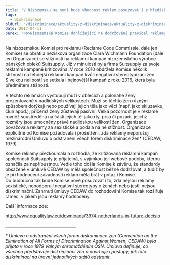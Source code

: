 ```yaml
---
title: "V Nizozemsku se nyní bude vhodnost reklam posuzovat i z hlediska sexismu"
tags:
  - Diskriminace
oldUrl: "/diskriminace/aktuality-z-diskriminace/aktuality-z-diskriminace-2017/v-nizozemsku-se-nyni-bude-vhodnost-reklam-posuzovat-i-z-hlediska-sexismu/"
date: 2017-04-11
perex: "<p>Nizozemská Komise dohlížející na dodržování pravidel reklamy rozhodla, že bude nyní reklamy posuzovat i podle toho, zda jsou v souladu s Úmluvou o odstranění všech forem diskriminace žen (CEDAW). Doposud byly reklamy v Nizozemsku posuzovány pouze podle toho, zda jsou či nejsou v souladu s dobrými mravy.</p>"
---
```


<!-- imported from the old website -->

<p>Na nizozemskou Komisi pro reklamu (Reclame Code Commissie, dále jen Komise) se obrátila nezisková organizace Clara Wichmann Foundation (dále jen Organizace) se stížností na reklamní kampaň nizozemského výrobce pánských obleků Suitsupply. Již v minulosti byla firma Suitsupply za svoje reklamní kampaně kritizována. V roce 2010 obdržela Komise několik stížností na tehdejší reklamní kampaň kvůli negativní stereotypizaci žen. S velkou nelibostí se setkala i nejnovější kampaň z roku 2016, která byla předmětem stížnosti.</p> <p>V těchto reklamách vystupují muži v oblecích a polonahé ženy prezentované v nadlidských velikostech. Muži se těchto žen různým způsobem dotýkají nebo používají jejich těla jako věci (např. jako skluzavku, člun apod.), přičemž ženy zůstávají pasivní. Velká pozornost je v reklamě rovněž soustředěna na části jejich těl jako rty, prsa či pozadí, jejichž rozměry jsou umocněny právě nadlidskou velikostí žen. Organizace považovala reklamy za sexistické a podala na ně stížnost. Organizace explicitně od Komise požadovala i prošetření, zda reklamy neporušují mezinárodní Úmluvu o odstranění všech forem diskriminace žen* (CEDAW, 1979). </p> <p>Komise reklamy přezkoumala a rozhodla, že kritizovaná reklamní kampaň společnosti Suitsupply je přijatelná, s výjimkou její webové podoby, kterou označila za nepřípustnou. Vedle toho došla Komise k závěru, že standardy obsažené v úmluvě CEDAW by měla společnost běžně dodržovat, a tudíž by je při hodnocení závadnosti reklam měla brát v potaz i Komise. Do budoucna tak bude Komise nově posuzovat i to, zda nejsou reklamy sexistické, nepodporují negativní stereotypy o ženách nebo jestli nejsou diskriminační. Zahrnutí úmluvy CEDAW do rozhodování Komise tak rozšiřuje rámec, v jakém jsou reklamy hodnoceny.</p> <p>Další informace zde:</p> <p><a name="_GoBack"></a><a title="Otevření do nového okna" href="http://www.equalitylaw.eu/downloads/3974-netherlands-in-future-decisio" target="_blank">http://www.equalitylaw.eu/downloads/3974-netherlands-in-future-decisio</a> <img alt="" src="https://www.ochrance.cz/typo3/ext/od_linkdesc/icons/external.gif" class="od_linkdesc_icon_external" /></p> <p></p><p>___________________________________</p><i> * Úmluva o odstranění všech forem diskriminace žen (Convention on the Elimination of All Forms of Discrimination Against Women, CEDAW) byla přijata v roce 1979 Valným shromážděním OSN. Úmluva definuje, co všechno představuje diskriminaci žen a navrhuje i postupy, jak tuto diskriminaci na úrovni jednotlivých států odstranit. </i>
